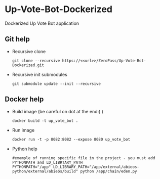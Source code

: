 # Up-Vote-Bot-Dockerized
Dockerized Up Vote Bot application

## Git help

* Recursive clone
  ```
  git clone --recursive https://<<url>>/ZeroPass/Up-Vote-Bot-Dockerized.git
  ```
  
* Recursive init submodules
  ```
  git submodule update --init --recursive
  ```
  
## Docker help
* Build image (be careful on dot at the end:) )
  ```
  docker build -t up_vote_bot .
  ```
 
* Run image
  ```
  docker run -t -p 8082:8082 --expose 8080 up_vote_bot
  ```
  
* Python help
  ```
  #example of running specific file in the project - you must add PYTHONPATH and LD_LIBRTARY_PATH
  PYTHONPATH="/app" LD_LIBRARY_PATH="/app/external/abieos-python/external/abieos/build" python /app/chain/eden.py 
  ```

